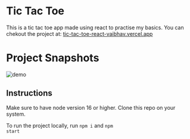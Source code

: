 # Tic Tac Toe
This is a tic tac toe app made using react to practise my basics. You can chekout the project at: [tic-tac-toe-react-vaibhav.vercel.app](https://tic-tac-toe-react-vaibhav.vercel.app/)

# Project Snapshots

![demo ](https://user-images.githubusercontent.com/84830429/193067765-547d53c2-f96b-4aca-a3fc-fe4310adcf95.gif)

## Instructions
Make sure to have node version 16 or higher. Clone this repo on your system.

To run the project locally, run <code>npm i</code> and <code>npm start</code>
